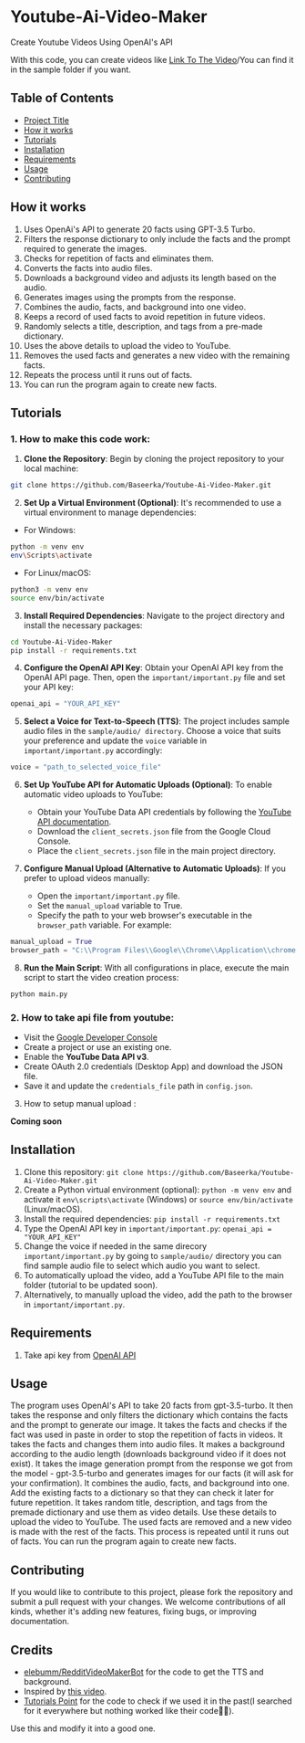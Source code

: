 # Youtube-Ai-Video-Maker<a id="project-title"></a>

Create Youtube Videos Using OpenAI's API

With this code, you can create videos like [Link To The Video](https://youtube.com/shorts/WWt5XI1te14?feature=share)/You can find it in the sample folder if you want.

## Table of Contents

- [Project Title](#project-title)
- [How it works](#explanation)
- [Tutorials](#tutorials)
- [Installation](#installation)
- [Requirements](#requirements)
- [Usage](#usage)
- [Contributing](#contributing)

## How it works<a id="explanation"></a>

1. Uses OpenAi's API to generate 20 facts using GPT-3.5 Turbo.
2. Filters the response dictionary to only include the facts and the prompt required to generate the images.
3. Checks for repetition of facts and eliminates them.
4. Converts the facts into audio files.
5. Downloads a background video and adjusts its length based on the audio.
6. Generates images using the prompts from the response.
7. Combines the audio, facts, and background into one video.
8. Keeps a record of used facts to avoid repetition in future videos.
9. Randomly selects a title, description, and tags from a pre-made dictionary.
10. Uses the above details to upload the video to YouTube.
11. Removes the used facts and generates a new video with the remaining facts.
12. Repeats the process until it runs out of facts.
13. You can run the program again to create new facts.

## Tutorials<a id="tutorials"></a>

### 1. How to make this code work:

  1. **Clone the Repository**: 
    Begin by cloning the project repository to your local machine:​
  
  ```bash
  git clone https://github.com/Baseerka/Youtube-Ai-Video-Maker.git
  ```
  
  2. **Set Up a Virtual Environment (Optional)**: 
    It's recommended to use a virtual environment to manage dependencies:​
  
  - For Windows:​
  
  ```bash
  python -m venv env
  env\Scripts\activate
  ```
  
  - For Linux/macOS:​
  
  ```bash
  python3 -m venv env
  source env/bin/activate
  ```
  
  3. **Install Required Dependencies**: 
     Navigate to the project directory and install the necessary packages:​
  
  ```bash
  cd Youtube-Ai-Video-Maker
  pip install -r requirements.txt
  ```
  
  4. **Configure the OpenAI API Key**: 
    Obtain your OpenAI API key from the OpenAI API page. Then, open the `important/important.py` file and set your API key:​
  
  ```python
  openai_api = "YOUR_API_KEY"
  ```
  
  5. **Select a Voice for Text-to-Speech (TTS)**: 
    The project includes sample audio files in the `sample/audio/ directory`. Choose a voice that suits your preference and update the `voice` variable in `important/important.py` accordingly:​
  
  ```python
  voice = "path_to_selected_voice_file"
  ```
  
  6. **Set Up YouTube API for Automatic Uploads (Optional)**: 
    To enable automatic video uploads to YouTube:​
  
      - Obtain your YouTube Data API credentials by following the [YouTube API documentation](https://developers.google.com/youtube/registering_an_application).​
      - Download the `client_secrets.json` file from the Google Cloud Console.​
      - Place the `client_secrets.json` file in the main project directory.​
  
  7. **Configure Manual Upload (Alternative to Automatic Uploads)**:
     If you prefer to upload videos manually:​
  
      - Open the `important/important.py` file.​
      - Set the `manual_upload` variable to True.​
      - Specify the path to your web browser's executable in the `browser_path` variable. For example:​
  
  ```python
  manual_upload = True
  browser_path = "C:\\Program Files\\Google\\Chrome\\Application\\chrome.exe"
  ```
  
  8. **Run the Main Script**: 
    With all configurations in place, execute the main script to start the video creation process:​

```bash
python main.py
```

### 2. How to take api file from youtube:

   - Visit the [Google Developer Console](https://console.developers.google.com/)
   - Create a project or use an existing one.
   - Enable the **YouTube Data API v3**.
   - Create OAuth 2.0 credentials (Desktop App) and download the JSON file.
   - Save it and update the `credentials_file` path in `config.json`.

3. How to setup manual upload :

<b>Coming soon</b>

## Installation

1. Clone this repository: `git clone https://github.com/Baseerka/Youtube-Ai-Video-Maker.git`
2. Create a Python virtual environment (optional): `python -m venv env` and activate it `env\scripts\activate` (Windows) or `source env/bin/activate` (Linux/macOS).
3. Install the required dependencies: `pip install -r requirements.txt`
4. Type the OpenAI API key in `important/important.py`: `openai_api = "YOUR_API_KEY"`
5. Change the voice if needed in the same direcory `important/important.py` by going to `sample/audio/` directory you can find sample audio file to select which audio you want to select.
6. To automatically upload the video, add a YouTube API file to the main folder (tutorial to be updated soon).
7. Alternatively, to manually upload the video, add the path to the browser in `important/important.py`.

## Requirements <a id="requirements"></a>

1. Take api key from [OpenAI API](https://platform.openai.com/account/api-keys)

## Usage

The program uses OpenAI's API to take 20 facts from gpt-3.5-turbo. It then takes the response and only filters the dictionary which contains the facts and the prompt to generate our image. It takes the facts and checks if the fact was used in paste in order to stop the repetition of facts in videos. It takes the facts and changes them into audio files. It makes a background according to the audio length (downloads background video if it does not exist). It takes the image generation prompt from the response we got from the model - gpt-3.5-turbo and generates images for our facts (it will ask for your confirmation). It combines the audio, facts, and background into one. Add the existing facts to a dictionary so that they can check it later for future repetition. It takes random title, description, and tags from the premade dictionary and use them as video details. Use these details to upload the video to YouTube. The used facts are removed and a new video is made with the rest of the facts. This process is repeated until it runs out of facts. You can run the program again to create new facts.

## Contributing

If you would like to contribute to this project, please fork the repository and submit a pull request with your changes. We welcome contributions of all kinds, whether it's adding new features, fixing bugs, or improving documentation.

## Credits

- [elebumm/RedditVideoMakerBot](https://github.com/elebumm/RedditVideoMakerBot) for the code to get the TTS and background.
- Inspired by [this video](https://youtu.be/CjHP1W3nxe8a).
- [Tutorials Point](https://www.tutorialspoint.com/program-to-check-whether-two-sentences-are-similar-or-not-in-python) for the code to check if we used it in the past(I searched for it everywhere but nothing worked like their code🤯🤯).

Use this and modify it into a good one.
